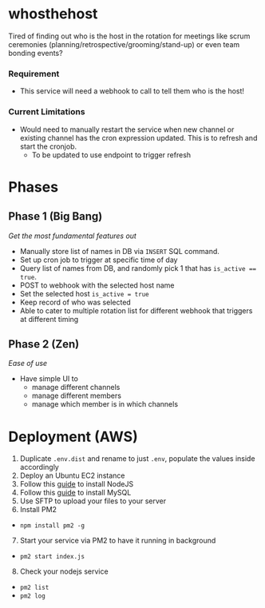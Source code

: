 # whosthehost
Tired of finding out who is the host in the rotation for meetings like scrum ceremonies (planning/retrospective/grooming/stand-up) or even team bonding events?

### Requirement
- This service will need a webhook to call to tell them who is the host!

### Current Limitations
- Would need to manually restart the service when new channel or existing channel has the cron expression updated. This is to refresh and start the cronjob.
  - To be updated to use endpoint to trigger refresh

# Phases
## Phase 1 (Big Bang)
_Get the most fundamental features out_
- Manually store list of names in DB via `INSERT` SQL command.
- Set up cron job to trigger at specific time of day
- Query list of names from DB, and randomly pick 1 that has `is_active == true`.
- POST to webhook with the selected host name
- Set the selected host `is_active = true`
- Keep record of who was selected
- Able to cater to multiple rotation list for different webhook that triggers at different timing

## Phase 2 (Zen)
_Ease of use_
- Have simple UI to
  - manage different channels
  - manage different members
  - manage which member is in which channels

# Deployment (AWS)
1. Duplicate `.env.dist` and rename to just `.env`, populate the values inside accordingly
2. Deploy an Ubuntu EC2 instance
3. Follow this [guide](https://docs.aws.amazon.com/sdk-for-javascript/v2/developer-guide/setting-up-node-on-ec2-instance.html) to install NodeJS
4. Follow this [guide](https://towardsdatascience.com/running-mysql-databases-on-aws-ec2-a-tutorial-for-beginners-4301faa0c247) to install MySQL
5. Use SFTP to upload your files to your server
6. Install PM2
  - `npm install pm2 -g`
7. Start your service via PM2 to have it running in background
  - `pm2 start index.js`
8. Check your nodejs service
  - `pm2 list`
  - `pm2 log`
